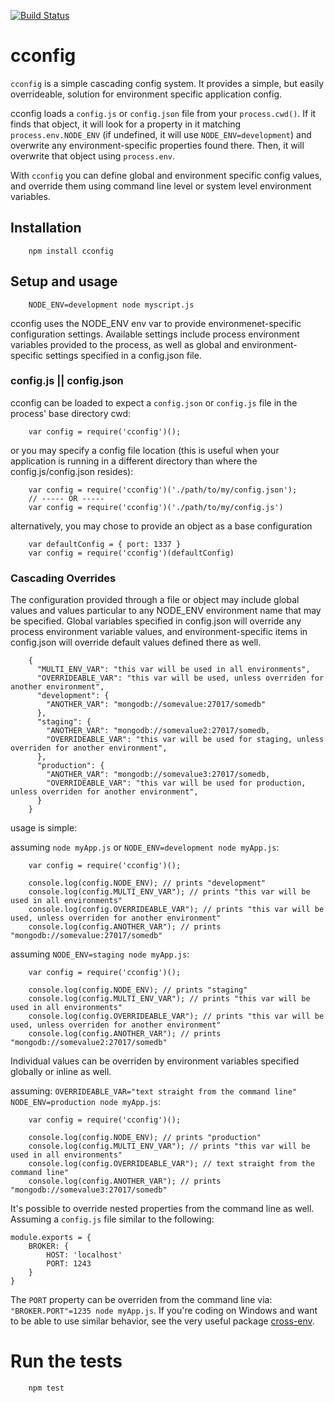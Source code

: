 [![Build Status](https://travis-ci.org/mateodelnorte/cconfig.svg?branch=master)](https://travis-ci.org/mateodelnorte/cconfig)

# cconfig

`cconfig` is a simple cascading config system. It provides a simple, but easily overrideable, solution for environment specific application config. 

cconfig loads a `config.js` or `config.json` file from your `process.cwd()`. If it finds that object, it will look for a property in it matching `process.env.NODE_ENV` (if undefined, it will use `NODE_ENV=development`) and overwrite any environment-specific properties found there. Then, it will overwrite that object using `process.env`. 

With `cconfig` you can define global and environment specific config values, and override them using command line level or system level environment variables. 

## Installation
```
    npm install cconfig
```
## Setup and usage
```
    NODE_ENV=development node myscript.js
```
cconfig uses the NODE_ENV env var to provide environmenet-specific configuration settings. Available settings include process environment variables provided to the process, as well as global and environment-specific settings specified in a config.json file. 

### config.js || config.json

cconfig can be loaded to expect a `config.json` or `config.js` file in the process' base directory cwd: 
```
    var config = require('cconfig')(); 
```
or you may specify a config file location (this is useful when your application is running in a different directory than where the config.js/config.json resides): 
```
    var config = require('cconfig')('./path/to/my/config.json'); 
    // ----- OR -----
    var config = require('cconfig')('./path/to/my/config.js')
``` 
alternatively, you may chose to provide an object as a base configuration
```
    var defaultConfig = { port: 1337 }
    var config = require('cconfig')(defaultConfig)
```

### Cascading Overrides 

The configuration provided through a file or object may include global values and values particular to any NODE_ENV environment name that may be specified. Global variables specified in config.json will override any process environment variable values, and environment-specific items in config.json will override default values defined there as well. 
```
    {
      "MULTI_ENV_VAR": "this var will be used in all environments",
      "OVERRIDEABLE_VAR": "this var will be used, unless overriden for another environment",
      "development": {
        "ANOTHER_VAR": "mongodb://somevalue:27017/somedb"
      },
      "staging": {
        "ANOTHER_VAR": "mongodb://somevalue2:27017/somedb,
        "OVERRIDEABLE_VAR": "this var will be used for staging, unless overriden for another environment",
      },
      "production": {
        "ANOTHER_VAR": "mongodb://somevalue3:27017/somedb,
        "OVERRIDEABLE_VAR": "this var will be used for production, unless overriden for another environment",
      }
    }
```    

usage is simple:

assuming `node myApp.js` or `NODE_ENV=development node myApp.js`:
```
    var config = require('cconfig')();
    
    console.log(config.NODE_ENV); // prints "development"
    console.log(config.MULTI_ENV_VAR"); // prints "this var will be used in all environments"
    console.log(config.OVERRIDEABLE_VAR"); // prints "this var will be used, unless overriden for another environment"
    console.log(config.ANOTHER_VAR"); // prints "mongodb://somevalue:27017/somedb"
```
assuming `NODE_ENV=staging node myApp.js`:
```
    var config = require('cconfig')();
    
    console.log(config.NODE_ENV); // prints "staging"
    console.log(config.MULTI_ENV_VAR"); // prints "this var will be used in all environments"
    console.log(config.OVERRIDEABLE_VAR"); // prints "this var will be used, unless overriden for another environment"
    console.log(config.ANOTHER_VAR"); // prints "mongodb://somevalue2:27017/somedb"
```
Individual values can be overriden by environment variables specified globally or inline as well. 

assuming: `OVERRIDEABLE_VAR="text straight from the command line" NODE_ENV=production node myApp.js`:
```
    var config = require('cconfig')();
    
    console.log(config.NODE_ENV); // prints "production"
    console.log(config.MULTI_ENV_VAR"); // prints "this var will be used in all environments"
    console.log(config.OVERRIDEABLE_VAR"); // text straight from the command line"
    console.log(config.ANOTHER_VAR"); // prints "mongodb://somevalue3:27017/somedb"
```

It's possible to override nested properties from the command line as well. Assuming a `config.js` file similar to the following:
```
module.exports = {
    BROKER: {
        HOST: 'localhost'
        PORT: 1243
    }
}
```
The `PORT` property can be overriden from the command line via: `"BROKER.PORT"=1235 node myApp.js`. If you're coding on Windows and want to be able to use similar behavior, see the very useful package [cross-env](https://www.npmjs.com/package/cross-env).

# Run the tests
```
    npm test
```
[1]: https://www.npmjs.org/package/cconfig

